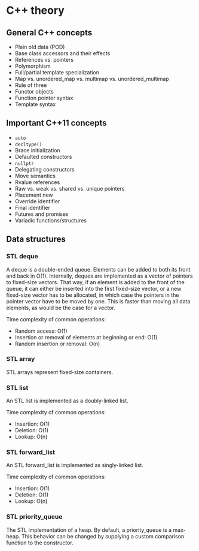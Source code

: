# C++ theory

## General C++ concepts

* Plain old data (POD)
* Base class accessors and their effects
* References vs. pointers
* Polymorphism
* Full/partial template specialization
* Map vs. unordered_map vs. multimap vs. unordered_multimap
* Rule of three
* Functor objects
* Function pointer syntax
* Template syntax

## Important C++11 concepts

* `auto`
* `decltype()`
* Brace initialization
* Defaulted constructors
* `nullptr`
* Delegating constructors
* Move semantics
* Rvalue references
* Raw vs. weak vs. shared vs. unique pointers
* Placement new
* Override identifier
* Final identifier
* Futures and promises
* Variadic functions/structures

## Data structures

### STL deque

A deque is a double-ended queue.
Elements can be added to both its front and back in O(1).
Internally, deques are implemented as a vector of pointers to fixed-size vectors.
That way, if an element is added to the front of the queue, it can either be inserted into the first fixed-size vector, or a new fixed-size vector has to be allocated, in which case the pointers in the pointer vector have to be moved by one.
This is faster than moving all data elements, as would be the case for a vector.

Time complexity of common operations:

* Random access: O(1)
* Insertion or removal of elements at beginning or end: O(1)
* Random insertion or removal: O(n)

### STL array

STL arrays represent fixed-size containers.

### STL list

An STL list is implemented as a doubly-linked list.

Time complexity of common operations:

* Insertion: O(1)
* Deletion: O(1)
* Lookup: O(n)

### STL forward_list

An STL forward_list is implemented as singly-linked list.

Time complexity of common operations:

* Insertion: O(1)
* Deletion: O(1)
* Lookup: O(n)

### STL priority_queue

The STL implementation of a heap.
By default, a priority_queue is a max-heap.
This behavior can be changed by supplying a custom comparison function to the constructor.
